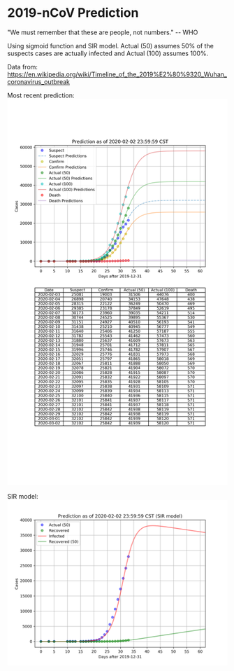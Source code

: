 # 2019-nCoV Prediction
"We must remember that these are people, not numbers." -- WHO

Using sigmoid function and SIR model. Actual (50) assumes 50% of the suspects cases are actually infected and Actual (100) assumes 100%.

Data from: https://en.wikipedia.org/wiki/Timeline_of_the_2019%E2%80%9320_Wuhan_coronavirus_outbreak

Most recent prediction:
![prediction.png](https://raw.githubusercontent.com/DEDZTBH/2019-nCoV-prediction/master/prediction.png)

SIR model:
![predictionSIR.png](https://raw.githubusercontent.com/DEDZTBH/2019-nCoV-prediction/master/predictionSIR.png)
